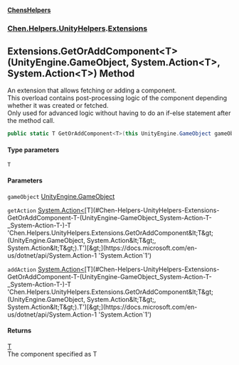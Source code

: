 #### [ChensHelpers](./index 'index')
### [Chen.Helpers.UnityHelpers](./Chen-Helpers-UnityHelpers 'Chen.Helpers.UnityHelpers').[Extensions](./Chen-Helpers-UnityHelpers-Extensions 'Chen.Helpers.UnityHelpers.Extensions')
## Extensions.GetOrAddComponent&lt;T&gt;(UnityEngine.GameObject, System.Action&lt;T&gt;, System.Action&lt;T&gt;) Method
An extension that allows fetching or adding a component.  
This overload contains post-processing logic of the component depending whether it was created or fetched.  
Only used for advanced logic without having to do an if-else statement after the method call.  
```csharp
public static T GetOrAddComponent<T>(this UnityEngine.GameObject gameObject, System.Action<T> getAction, System.Action<T> addAction);
```
#### Type parameters
<a name='Chen-Helpers-UnityHelpers-Extensions-GetOrAddComponent-T-(UnityEngine-GameObject_System-Action-T-_System-Action-T-)-T'></a>
`T`  
  
  
#### Parameters
<a name='Chen-Helpers-UnityHelpers-Extensions-GetOrAddComponent-T-(UnityEngine-GameObject_System-Action-T-_System-Action-T-)-gameObject'></a>
`gameObject` [UnityEngine.GameObject](https://docs.microsoft.com/en-us/dotnet/api/UnityEngine.GameObject 'UnityEngine.GameObject')  
  
  
<a name='Chen-Helpers-UnityHelpers-Extensions-GetOrAddComponent-T-(UnityEngine-GameObject_System-Action-T-_System-Action-T-)-getAction'></a>
`getAction` [System.Action&lt;](https://docs.microsoft.com/en-us/dotnet/api/System.Action-1 'System.Action`1')[T](#Chen-Helpers-UnityHelpers-Extensions-GetOrAddComponent-T-(UnityEngine-GameObject_System-Action-T-_System-Action-T-)-T 'Chen.Helpers.UnityHelpers.Extensions.GetOrAddComponent&lt;T&gt;(UnityEngine.GameObject, System.Action&lt;T&gt;, System.Action&lt;T&gt;).T')[&gt;](https://docs.microsoft.com/en-us/dotnet/api/System.Action-1 'System.Action`1')  
  
  
<a name='Chen-Helpers-UnityHelpers-Extensions-GetOrAddComponent-T-(UnityEngine-GameObject_System-Action-T-_System-Action-T-)-addAction'></a>
`addAction` [System.Action&lt;](https://docs.microsoft.com/en-us/dotnet/api/System.Action-1 'System.Action`1')[T](#Chen-Helpers-UnityHelpers-Extensions-GetOrAddComponent-T-(UnityEngine-GameObject_System-Action-T-_System-Action-T-)-T 'Chen.Helpers.UnityHelpers.Extensions.GetOrAddComponent&lt;T&gt;(UnityEngine.GameObject, System.Action&lt;T&gt;, System.Action&lt;T&gt;).T')[&gt;](https://docs.microsoft.com/en-us/dotnet/api/System.Action-1 'System.Action`1')  
  
  
#### Returns
[T](#Chen-Helpers-UnityHelpers-Extensions-GetOrAddComponent-T-(UnityEngine-GameObject_System-Action-T-_System-Action-T-)-T 'Chen.Helpers.UnityHelpers.Extensions.GetOrAddComponent&lt;T&gt;(UnityEngine.GameObject, System.Action&lt;T&gt;, System.Action&lt;T&gt;).T')  
The component specified as T  
